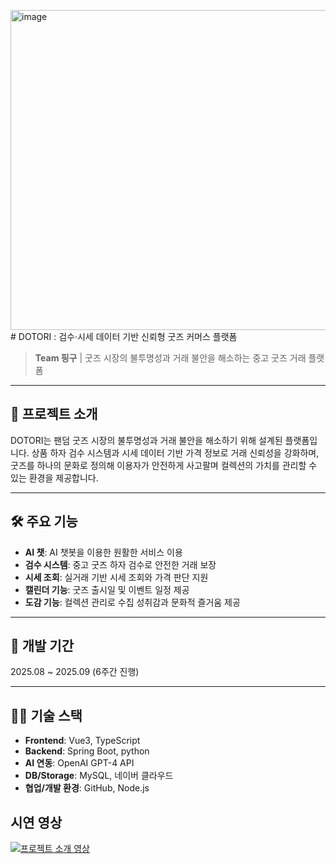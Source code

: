 <img width="512" height="512" alt="image" src="https://github.com/user-attachments/assets/e9bded1a-a5c0-4f8d-8438-867a8155e513" /># DOTORI : 검수·시세 데이터 기반 신뢰형 굿즈 커머스 플랫폼

> **Team 핑구** | 굿즈 시장의 불투명성과 거래 불안을 해소하는 중고 굿즈 거래 플랫폼

---

## 🧠 프로젝트 소개

DOTORI는 팬덤 굿즈 시장의 불투명성과 거래 불안을 해소하기 위해 설계된 플랫폼입니다.
상품 하자 검수 시스템과 시세 데이터 기반 가격 정보로 거래 신뢰성을 강화하며, 
굿즈를 하나의 문화로 정의해 이용자가 안전하게 사고팔며 컬렉션의 가치를 관리할 수 있는 환경을 제공합니다.

---

## 🛠️ 주요 기능

- **AI 챗**: AI 챗봇을 이용한 원활한 서비스 이용
- **검수 시스템**: 중고 굿즈 하자 검수로 안전한 거래 보장
- **시세 조회**: 실거래 기반 시세 조회와 가격 판단 지원
- **캘린더 기능**: 굿즈 출시일 및 이벤트 일정 제공
- **도감 기능**: 컬렉션 관리로 수집 성취감과 문화적 즐거움 제공

---

## 📆 개발 기간

2025.08 ~ 2025.09 (6주간 진행)  

---

## 👨‍💻 기술 스택

- **Frontend**: Vue3, TypeScript
- **Backend**: Spring Boot, python
- **AI 연동**: OpenAI GPT-4 API
- **DB/Storage**: MySQL, 네이버 클라우드
- **협업/개발 환경**: GitHub, Node.js

## 시연 영상
  [![프로젝트 소개 영상]([https://i.ytimg.com/vi/YourVideoID/hqdefault.jpg)](https://www.youtube.com/watch?v=YourVideoID](https://www.youtube.com/watch?v=kbLh729eeus&t=89s))
